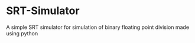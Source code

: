 # SRT-Simulator
A simple SRT simulator for simulation of binary floating point division made using python
